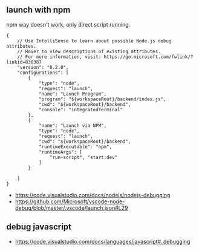 ## launch with npm

npm way doesn't work, only direct script running.

```
{
    // Use IntelliSense to learn about possible Node.js debug attributes.
    // Hover to view descriptions of existing attributes.
    // For more information, visit: https://go.microsoft.com/fwlink/?linkid=830387
    "version": "0.2.0",
    "configurations": [
        {
            "type": "node",
            "request": "launch",
            "name": "Launch Program",
            "program": "${workspaceRoot}/backend/index.js",
            "cwd": "${workspaceRoot}/backend",
            "console": "integratedTerminal"
        },
        {
            "name": "Launch via NPM",
            "type": "node",
            "request": "launch",
            "cwd": "${workspaceRoot}/backend",
            "runtimeExecutable": "npm",
            "runtimeArgs": [
                "run-script", "start:dev"
            ]
        }

    ]
}
```

- https://code.visualstudio.com/docs/nodejs/nodejs-debugging
- https://github.com/Microsoft/vscode-node-debug/blob/master/.vscode/launch.json#L29

## debug javascript

- https://code.visualstudio.com/docs/languages/javascript#_debugging

